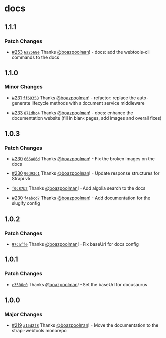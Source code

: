# docs

## 1.1.1

### Patch Changes

- [#253](https://github.com/pluginpal/strapi-webtools/pull/253) [`6a2568e`](https://github.com/pluginpal/strapi-webtools/commit/6a2568edf3df13b43855a2864bca15a634618502) Thanks [@boazpoolman](https://github.com/boazpoolman)! - docs: add the webtools-cli commands to the docs

## 1.1.0

### Minor Changes

- [#231](https://github.com/pluginpal/strapi-webtools/pull/231) [`ff69358`](https://github.com/pluginpal/strapi-webtools/commit/ff693580b238ae9ab8bcdf9c7f931dcf8636ccce) Thanks [@boazpoolman](https://github.com/boazpoolman)! - refactor: replace the auto-generate lifecycle methods with a document service middleware

- [#233](https://github.com/pluginpal/strapi-webtools/pull/233) [`871dbc4`](https://github.com/pluginpal/strapi-webtools/commit/871dbc455c65da752da5396841329e3a139d9f62) Thanks [@boazpoolman](https://github.com/boazpoolman)! - docs: enhance the documentation website (fill in blank pages, add images and overall fixes)

## 1.0.3

### Patch Changes

- [#230](https://github.com/pluginpal/strapi-webtools/pull/230) [`666a86d`](https://github.com/pluginpal/strapi-webtools/commit/666a86d57c9ee4a0d77245a64a80458ed0968396) Thanks [@boazpoolman](https://github.com/boazpoolman)! - Fix the broken images on the docs

- [#230](https://github.com/pluginpal/strapi-webtools/pull/230) [`96d93c1`](https://github.com/pluginpal/strapi-webtools/commit/96d93c1ec19e91046f8ab616a6c8c79a75042893) Thanks [@boazpoolman](https://github.com/boazpoolman)! - Update response structures for Strapi v5

- [`f0c87b2`](https://github.com/pluginpal/strapi-webtools/commit/f0c87b242d12e381464b4401d7c80af14269b645) Thanks [@boazpoolman](https://github.com/boazpoolman)! - Add algolia search to the docs

- [#230](https://github.com/pluginpal/strapi-webtools/pull/230) [`f4abcd7`](https://github.com/pluginpal/strapi-webtools/commit/f4abcd7bae56c8088a63bb0700e627d5d5e5334e) Thanks [@boazpoolman](https://github.com/boazpoolman)! - Add documentation for the slugify config

## 1.0.2

### Patch Changes

- [`97caffe`](https://github.com/pluginpal/strapi-webtools/commit/97caffeccbe70a66319ad9e1d84dca9d8ff1e46e) Thanks [@boazpoolman](https://github.com/boazpoolman)! - Fix baseUrl for docs config

## 1.0.1

### Patch Changes

- [`c3506c0`](https://github.com/pluginpal/strapi-webtools/commit/c3506c0d716260fce4731e653e21a1abe22f3a91) Thanks [@boazpoolman](https://github.com/boazpoolman)! - Set the baseUrl for docusaurus

## 1.0.0

### Major Changes

- [#219](https://github.com/pluginpal/strapi-webtools/pull/219) [`a15d2f8`](https://github.com/pluginpal/strapi-webtools/commit/a15d2f84527efb2f0a0cf659d768027232efc126) Thanks [@boazpoolman](https://github.com/boazpoolman)! - Move the documentation to the strapi-webtools monorepo
